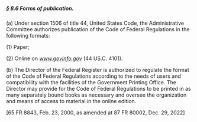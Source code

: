 ##### § 8.6 Forms of publication. #####

(a) Under section 1506 of title 44, United States Code, the Administrative Committee authorizes publication of the Code of Federal Regulations in the following formats:

(1) Paper;

(2) Online on *www.govinfo.gov* (44 US.C. 4101).

(b) The Director of the Federal Register is authorized to regulate the format of the Code of Federal Regulations according to the needs of users and compatibility with the facilities of the Government Printing Office. The Director may provide for the Code of Federal Regulations to be printed in as many separately bound books as necessary and oversee the organization and means of access to material in the online edition.

[65 FR 8843, Feb. 23, 2000, as amended at 87 FR 80002, Dec. 29, 2022]